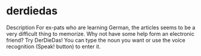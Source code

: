 # derdiedas
Description For ex-pats who are learning German, the articles seems to be a very difficult thing to memorize. Why not have some help form an electronic friend? Try DerDieDas! You can type the noun you want or use the voice recognition (Speak! button) to enter it.
